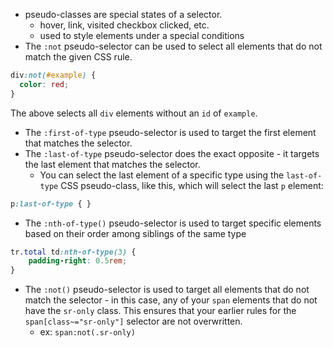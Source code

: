 - pseudo-classes are special states of a selector.
	- hover, link, visited checkbox clicked, etc. 
	- used to style elements under a special conditions
- The `:not` pseudo-selector can be used to select all elements that do not match the given CSS rule.

```css
div:not(#example) {
  color: red;
}
```

The above selects all `div` elements without an `id` of `example`.

- The `:first-of-type` pseudo-selector is used to target the first element that matches the selector. 
- The `:last-of-type` pseudo-selector does the exact opposite - it targets the last element that matches the selector.
	-  You can select the last element of a specific type using the `last-of-type` CSS pseudo-class, like this, which will select the last `p` element:

```css
p:last-of-type { }
```

- The `:nth-of-type()` pseudo-selector is used to target specific elements based on their order among siblings of the same type
  
```css
tr.total td:nth-of-type(3) {
	padding-right: 0.5rem;
}
```
- The `:not()` pseudo-selector is used to target all elements that do not match the selector - in this case, any of your `span` elements that do not have the `sr-only` class. This ensures that your earlier rules for the `span[class~="sr-only"]` selector are not overwritten.
	- ex: `span:not(.sr-only)`

